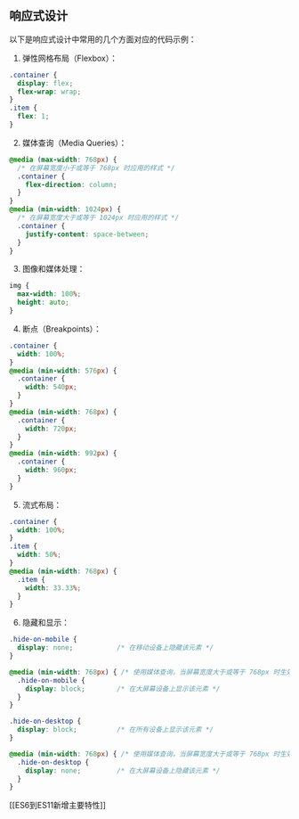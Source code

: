 ## 响应式设计
以下是响应式设计中常用的几个方面对应的代码示例：
1. 弹性网格布局（Flexbox）：
```css
.container {
  display: flex;
  flex-wrap: wrap;
}
.item {
  flex: 1;
}
```
2. 媒体查询（Media Queries）：
```css
@media (max-width: 768px) {
  /* 在屏幕宽度小于或等于 768px 时应用的样式 */
  .container {
    flex-direction: column;
  }
}
@media (min-width: 1024px) {
  /* 在屏幕宽度大于或等于 1024px 时应用的样式 */
  .container {
    justify-content: space-between;
  }
}
```
3. 图像和媒体处理：
```css
img {
  max-width: 100%;
  height: auto;
}
```
4. 断点（Breakpoints）：
```css
.container {
  width: 100%;
}
@media (min-width: 576px) {
  .container {
    width: 540px;
  }
}
@media (min-width: 768px) {
  .container {
    width: 720px;
  }
}
@media (min-width: 992px) {
  .container {
    width: 960px;
  }
}
```
5. 流式布局：
```css
.container {
  width: 100%;
}
.item {
  width: 50%;
}
@media (min-width: 768px) {
  .item {
    width: 33.33%;
  }
}
```
6. 隐藏和显示：
```css
.hide-on-mobile {
  display: none;           /* 在移动设备上隐藏该元素 */
}

@media (min-width: 768px) { /* 使用媒体查询，当屏幕宽度大于或等于 768px 时生效 */
  .hide-on-mobile {
    display: block;        /* 在大屏幕设备上显示该元素 */
  }
}

.hide-on-desktop {
  display: block;          /* 在所有设备上显示该元素 */
}

@media (min-width: 768px) { /* 使用媒体查询，当屏幕宽度大于或等于 768px 时生效 */
  .hide-on-desktop {
    display: none;         /* 在大屏幕设备上隐藏该元素 */
  }
}

```

[[ES6到ES11新增主要特性]]